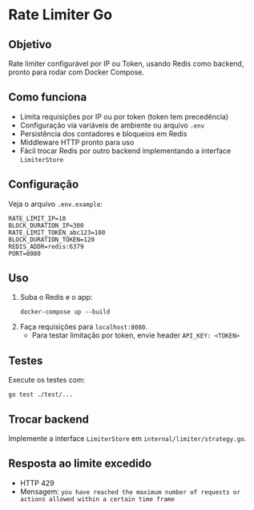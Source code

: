 # Rate Limiter Go

## Objetivo
Rate limiter configurável por IP ou Token, usando Redis como backend, pronto para rodar com Docker Compose.

## Como funciona
- Limita requisições por IP ou por token (token tem precedência)
- Configuração via variáveis de ambiente ou arquivo `.env`
- Persistência dos contadores e bloqueios em Redis
- Middleware HTTP pronto para uso
- Fácil trocar Redis por outro backend implementando a interface `LimiterStore`

## Configuração
Veja o arquivo `.env.example`:

```
RATE_LIMIT_IP=10
BLOCK_DURATION_IP=300
RATE_LIMIT_TOKEN_abc123=100
BLOCK_DURATION_TOKEN=120
REDIS_ADDR=redis:6379
PORT=8080
```

## Uso
1. Suba o Redis e o app:
   ```
   docker-compose up --build
   ```
2. Faça requisições para `localhost:8080`.
   - Para testar limitação por token, envie header `API_KEY: <TOKEN>`

## Testes
Execute os testes com:
```
go test ./test/...
```

## Trocar backend
Implemente a interface `LimiterStore` em `internal/limiter/strategy.go`.

## Resposta ao limite excedido
- HTTP 429
- Mensagem: `you have reached the maximum number of requests or actions allowed within a certain time frame`
